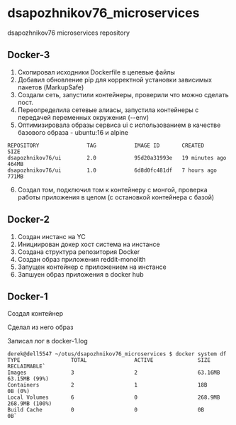 # dsapozhnikov76_microservices
dsapozhnikov76 microservices repository

## Docker-3

1. Скопировал исходники Dockerfile в целевые файлы
2. Добавил обновление pip для корректной установки зависимых пакетов (MarkupSafe)
3. Создали сеть, запустили контейнеры, проверили что можно сделать пост.
4. Переопределила сетевые алиасы, запустила контейнеры с передачей переменных окружения (--env)
5. Оптимизировала образы сервиса ui с использованием в качестве базового образа - ubuntu:16 и alpine 

````
REPOSITORY               TAG            IMAGE ID       CREATED          SIZE
dsapozhnikov76/ui        2.0            95d20a31993e   19 minutes ago   464MB
dsapozhnikov76/ui        1.0            6d8d0fc481df   7 hours ago      771MB

````
6. Создал том, подключил том к контейнеру с монгой, проверка работы приложения в целом (с остановкой контейнера с базой)

## Docker-2


  1.  Создан инстанс на YC
  2.  Инициирован докер хост система на инстансе
  3.  Создана структура репозитория Docker
  4.  Создан образ приложения reddit-monolith
  5.  Запущен контейнер с приложением на инстансе
  6.  Запшуен образ приложения в docker hub

## Docker-1 

Создал контейнер 

Сделал из него образ

Записал лог в docker-1.log

````
derek@dell5547 ~/otus/dsapozhnikov76_microservices $ docker system df
TYPE                TOTAL               ACTIVE              SIZE                RECLAIMABLE`
Images              3                   2                   63.16MB             63.15MB (99%)
Containers          2                   1                   18B                 0B (0%)
Local Volumes       6                   0                   268.9MB             268.9MB (100%)
Build Cache         0                   0                   0B                  0B`
````